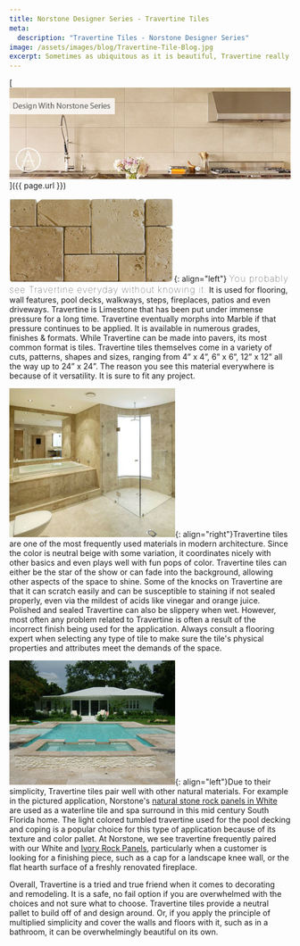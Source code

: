 ```yaml
---
title: Norstone Designer Series - Travertine Tiles
meta:
  description: "Travertine Tiles - Norstone Designer Series"
image: /assets/images/blog/Travertine-Tile-Blog.jpg
excerpt: Sometimes as ubiquitous as it is beautiful, Travertine really is its own segment in the natural stone industry. When you start hearing words like tumbled, polished, honed or filled you know you're entering a world of light earthy tones with uses as diverse as the stone itself. Come learn the basics of this unique natural stone and why it might just be the perfect selection for your next project.
---
```


[![](/assets/images/blog/Travertine-Tile-Blog.jpg)]({{ page.url }})

![](/assets/images/blog/Travertine-Tile-French-Pattern.jpg){: align="left"} <span style="font-size:16px;font-weight:lighter;letter-spacing:1px">You probably see Travertine everyday without knowing it.</span> It is used for flooring, wall features, pool decks, walkways, steps, fireplaces, patios and even driveways. Travertine is Limestone that has been put under immense pressure for a long time. Travertine eventually morphs into Marble if that pressure continues to be applied. It is available in numerous grades, finishes &amp; formats. While Travertine can be made into pavers, its most common format is tiles. Travertine tiles themselves come in a variety of cuts, patterns, shapes and sizes, ranging from 4” x 4”, 6” x 6”, 12” x 12” all the way up to 24” x 24”. The reason you see this material everywhere is because of it versatility. It is sure to fit any project.

![](/assets/images/blog/Travertine-Tile-Bathroom.jpg){: align="right"}Travertine tiles are one of the most frequently used materials in modern architecture. Since the color is neutral beige with some variation, it coordinates nicely with other basics and even plays well with fun pops of color. Travertine tiles can either be the star of the show or can fade into the background, allowing other aspects of the space to shine. Some of the knocks on Travertine are that it can scratch easily and can be susceptible to staining if not sealed properly, even via the mildest of acids like vinegar and orange juice. Polished and sealed Travertine can also be slippery when wet. However, most often any problem related to Travertine is often a result of the incorrect finish being used for the application. Always consult a flooring expert when selecting any type of tile to make sure the tile's physical properties and attributes meet the demands of the space.

![](/assets/images/blog/Travertine-Tile-Pool-Deck.jpg){: align="left"}Due to their simplicity, Travertine tiles pair well with other natural materials. For example in the pictured application, Norstone's [natural stone rock panels in White](/products/rock-panels/white/) are used as a waterline tile and spa surround in this mid century South Florida home. The light colored tumbled travertine used for the pool decking and coping is a popular choice for this type of application because of its texture and color pallet. At Norstone, we see travertine frequently paired with our White and [Ivory Rock Panels](/products/rock-panels/ivory/), particularly when a customer is looking for a finishing piece, such as a cap for a landscape knee wall, or the flat hearth surface of a freshly renovated fireplace.

Overall, Travertine is a tried and true friend when it comes to decorating and remodeling. It is a safe, no fail option if you are overwhelmed with the choices and not sure what to choose. Travertine tiles provide a neutral pallet to build off of and design around. Or, if you apply the principle of multiplied simplicity and cover the walls and floors with it, such as in a bathroom, it can be overwhelmingly beautiful on its own.
